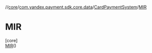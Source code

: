 //[core](../../../../index.md)/[com.yandex.payment.sdk.core.data](../../index.md)/[CardPaymentSystem](../index.md)/[MIR](index.md)

# MIR

[core]\
[MIR](index.md)()
